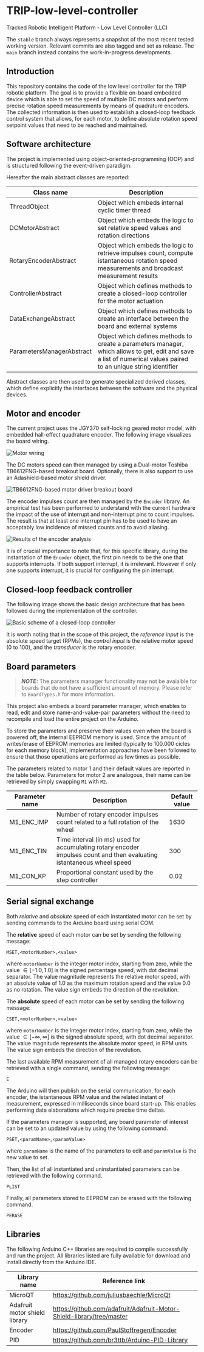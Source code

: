 # TRIP-low-level-controller
Tracked Robotic Intelligent Platform - Low Level Controller (LLC)

The `stable` branch always represents a snapshot of the most recent tested working version. Relevant commits are also tagged and set as release. The `main` branch instead contains the work-in-progress developments. 

## Introduction
This repository contains the code of the low level controller for the TRIP robotic platform.
The goal is to provide a flexible on-board embedded device which is able to set the speed of multiple DC motors and perform precise rotation speed measurements by means of quadrature encoders.
The collected information is then used to estabilish a closed-loop feedback control system that allows, for each motor, to define absolute rotation speed setpoint values that need to be reached and maintained.

## Software architecture
The project is implemented using object-oriented-programming (OOP) and is structured following the event-driven paradigm.

Hereafter the main abstract classes are reported:

| Class name | Description|
| - | - |
| ThreadObject | Object which embeds internal cyclic timer thread |
| DCMotorAbstract | Object which embeds the logic to set relative speed values and rotation directions |
| RotaryEncoderAbstract | Object which embeds the logic to retrieve impulses count, compute istantaneous rotation speed measurements and broadcast measurement results |
| ControllerAbstract | Object which defines methods to create a closed-loop controller for the motor actuation |
| DataExchangeAbstract | Object which defines methods to create an interface between the board and external systems |
| ParametersManagerAbstract | Object which defines methods to create a parameters manager, which allows to get, edit and save a list of numerical values paired to an unique string identifier |

Abstract classes are then used to generate specialized derived classes, which define explicitly the interfaces between the software and the physical devices.

## Motor and encoder

The current project uses the JGY370 self-locking geared motor model, with embedded hall-effect quadrature encoder. The following image visualizes the board wiring.

![Motor wiring](./media/motor-wiring.png "Motor wiring from manifacturer")

The DC motors speed can then managed by using a Dual-motor Toshiba TB6612FNG-based breakout board.
Optionally, there is also support to use an Adashield-based motor shield driver.

![TB6612FNG-based motor driver breakout board](./media/motor-driver-TB6612FNG.JPG "Breakout board for the TB6612FNG-based motor driver")

The encoder impulses count are then managed by the `Encoder` library. An empirical test has been performed to understand with the current hardware the impact of the use of interrupt and non-interrupt pins to count impulses. The result is that at least one interrupt pin has to be used to have an acceptably low incidence of missed counts and to avoid aliasing.

![Results of the encoder analysis](./media/encoder-analysis.png "Results of the encoder analysis")

It is of crucial importance to note that, for this specific library, during the instantation of the `Encoder` object, the first pin needs to be the one that supports interrupts. If both support interrupt, it is irrelevant. However if only one supports interrupt, it is crucial for configuring the pin interrupt.

## Closed-loop feedback controller

The following image shows the basic design architecture that has been followed during the implementation of the controller.

![Basic scheme of a closed-loop controller](./media/basic-closed-feedback-controller.png)

It is worth noting that in the scope of this project, the _reference input_ is the absolute speed target (RPMs), the _control input_ is the relative motor speed (0 to 100), and the _transducer_ is the rotary encoder. 

## Board parameters

> **_NOTE:_**  The parameters manager functionality may not be avaialble for boards that do not have a sufficient amount of memory. Please refer to `BoardTypes.h` for more information.

This project also embeds a board parameter manager, which enables to read, edit and store name-and-value-pair parameters without the need to recompile and load the entire project on the Arduino.

To store the parameters and preserve their values even when the board is powered off, the internal EEPROM memory is used. Since the amount of writes/erase of EEPROM memories are limited (typically to 100.000 cicles for each memory block), implementation approaches have been followed to ensure that those operations are performed as few times as possible.

The parameters related to motor 1 and their default values are reported in the table below. Parameters for motor 2 are analogous, their name can be retrieved by simply swapping `M1` with `M2`.

| Parameter name | Description | Default value |
| - | - | - |
| M1_ENC_IMP | Number of rotary encoder impulses count related to a full rotation of the wheel | 1630 |
| M1_ENC_TIN | Time interval (in ms) used for accumulating rotary encoder impulses count and then evaluating istantaneous wheel speed | 300 |
| M1_CON_KP | Proportional constant used by the step controller | 0.02 |


## Serial signal exchange

Both _relative_ and _absolute_ speed of each instantiated motor can be set by sending commands to the Arduino board using serial COM.

The **relative** speed of each motor can be set by sending the following message:
```
MSET,<motorNumber>,<value>
```
where `motorNumber` is the integer motor index, starting from zero, while the value $\in [-1.0,1.0]$ is the signed percentage speed, with dot decimal separator. The value magnitude represents the relative motor speed, with an absolute value of 1.0 as the maximum rotation speed and the value 0.0 as no rotation. The value sign embeds the direction of the revolution.

The **absolute** speed of each motor can be set by sending the following message:
```
CSET,<motorNumber>,<value>
```
where `motorNumber` is the integer motor index, starting from zero, while the value $\in [-\infty,\infty]$ is the signed absolute speed, with dot decimal separator. The value magnitude represents the absolute motor speed, in RPM units. The value sign embeds the direction of the revolution.

The last available RPM measurement of all managed rotary encoders can be retrieved with a single command, sending the following message:
```
E
```
The Arduino will then publish on the serial communication, for each encoder, the istantaneous RPM value and the related instant of measurement, expressed in milliseconds since board start-up. This enables performing data elaborations which require precise time deltas.

If the parameters manager is supported, any board parameter of interest can be set to an updated value by using the following command.
```
PSET,<paramName>,<paramValue>
```
where `paramName` is the name of the parameters to edit and `paramValue` is the new value to set.

Then, the list of all instantiated and uninstantiated parameters can be retrieved with the following command.
```
PLIST
```

Finally, all parameters stored to EEPROM can be erased with the following command.
```
PERASE
```

## Libraries

The following Arduino C++ libraries are required to compile successfully and run the project. All libraries listed are fully available for download and install directly from the Arduino IDE. 

| Library name | Reference link |
| - | - |
| MicroQT | https://github.com/juliusbaechle/MicroQt |
| Adafruit motor shield library | https://github.com/adafruit/Adafruit-Motor-Shield-library/tree/master |
| Encoder | https://github.com/PaulStoffregen/Encoder |
| PID | https://github.com/br3ttb/Arduino-PID-Library |
